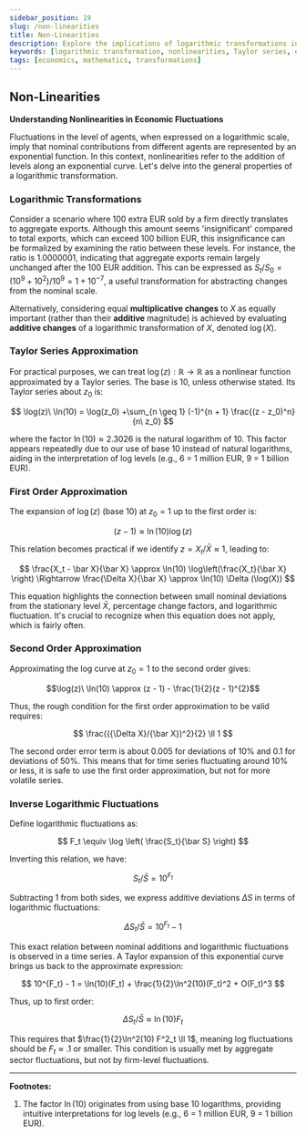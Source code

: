 ```yaml
---
sidebar_position: 19
slug: /non-linearities
title: Non-Linearities
description: Explore the implications of logarithmic transformations in economic fluctuations, focusing on nonlinearities and their practical applications.
keywords: [logarithmic transformation, nonlinearities, Taylor series, economic fluctuations]
tags: [economics, mathematics, transformations]
---
```


## Non-Linearities

**Understanding Nonlinearities in Economic Fluctuations**

Fluctuations in the level of agents, when expressed on a logarithmic scale, imply that nominal contributions from different agents are represented by an exponential function. In this context, nonlinearities refer to the addition of levels along an exponential curve. Let's delve into the general properties of a logarithmic transformation.

### Logarithmic Transformations

Consider a scenario where 100 extra EUR sold by a firm directly translates to aggregate exports. Although this amount seems 'insignificant' compared to total exports, which can exceed 100 billion EUR, this insignificance can be formalized by examining the ratio between these levels. For instance, the ratio is 1.0000001, indicating that aggregate exports remain largely unchanged after the 100 EUR addition. This can be expressed as $S_t / S_0 = (10^9 + 10^2)/ 10^9 = 1 + 10^{-7}$, a useful transformation for abstracting changes from the nominal scale.

Alternatively, considering equal **multiplicative changes** to $X$ as equally important (rather than their **additive** magnitude) is achieved by evaluating **additive changes** of a logarithmic transformation of $X$, denoted $\log(X)$.

### Taylor Series Approximation

For practical purposes, we can treat $\log(z): \mathbb{R} \rightarrow \mathbb{R}$ as a nonlinear function approximated by a Taylor series. The base is 10, unless otherwise stated. Its Taylor series about $z_0$ is:

$$
\log(z)\ \ln(10) = \log(z_0) +\sum_{n \geq 1} (-1)^{n + 1} \frac{(z - z_0)^n}{n\ z_0}
$$

where the factor $\ln(10) \approx 2.3026$ is the natural logarithm of 10. This factor appears repeatedly due to our use of base 10 instead of natural logarithms, aiding in the interpretation of log levels (e.g., 6 = 1 million EUR, 9 = 1 billion EUR).

### First Order Approximation

The expansion of $\log(z)$ (base 10) at $z_0 = 1$ up to the first order is:

$$(z - 1) \approx \ln(10) \log(z)$$

This relation becomes practical if we identify $z = X_t / \bar X \approx 1$, leading to:

$$
\frac{X_t - \bar X}{\bar X} \approx \ln(10) \log\left(\frac{X_t}{\bar X} \right) \Rightarrow \frac{\Delta X}{\bar X} \approx \ln(10) \Delta (\log(X))
$$

This equation highlights the connection between small nominal deviations from the stationary level $\bar X$, percentage change factors, and logarithmic fluctuation. It's crucial to recognize when this equation does not apply, which is fairly often.

### Second Order Approximation

Approximating the log curve at $z_0 = 1$ to the second order gives:

$$\log(z)\ \ln(10) \approx (z - 1) - \frac{1}{2}(z - 1)^{2}$$

Thus, the rough condition for the first order approximation to be valid requires:

$$ \frac{({\Delta X}/{\bar X})^2}{2} \ll 1 $$

The second order error term is about 0.005 for deviations of 10\% and 0.1 for deviations of 50\%. This means that for time series fluctuating around 10\% or less, it is safe to use the first order approximation, but not for more volatile series.

### Inverse Logarithmic Fluctuations

Define logarithmic fluctuations as:

$$
F_t \equiv \log \left( \frac{S_t}{\bar S} \right)
$$

Inverting this relation, we have:

$$
S_t / \bar S = 10^{F_t}
$$

Subtracting 1 from both sides, we express additive deviations $\Delta S$ in terms of logarithmic fluctuations:

$$
\Delta S_t /\bar S = 10^{F_t} - 1
$$

This exact relation between nominal additions and logarithmic fluctuations is observed in a time series. A Taylor expansion of this exponential curve brings us back to the approximate expression:

$$
10^{F_t} - 1 = \ln(10)(F_t) + \frac{1}{2}\ln^2(10)(F_t)^2 + O(F_t)^3
$$

Thus, up to first order:

$$
\Delta S_t/\bar S \approx \ln(10) F_t
$$

This requires that $\frac{1}{2}\ln^2(10) F^2_t \ll 1$, meaning log fluctuations should be $F_t \approx .1$ or smaller. This condition is usually met by aggregate sector fluctuations, but not by firm-level fluctuations.

---

**Footnotes:**

1. The factor $\ln(10)$ originates from using base 10 logarithms, providing intuitive interpretations for log levels (e.g., 6 = 1 million EUR, 9 = 1 billion EUR).